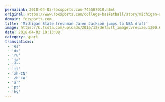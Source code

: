 ```yaml
---
permalink: 2018-04-02-foxsports.com-745587010.html
original: https://www.foxsports.com/college-basketball/story/michigan-state-freshman-jaren-jackson-jumps-to-nba-draft-040218
domain: foxsports.com
title: 'Michigan State freshman Jaren Jackson jumps to NBA draft'
image: https://b.fssta.com/uploads/2016/12/default_image.vresize.1200.630.high.0.png
date: 2018-04-02 19:13:08
category: sport
translations: 
 - 'es'
 - 'de'
 - 'ru'
 - 'ja'
 - 'fr'
 - 'it'
 - 'zh-CN'
 - 'zh-TW'
 - 'ar'
 - 'pt'
 - 'hy'
---
```


